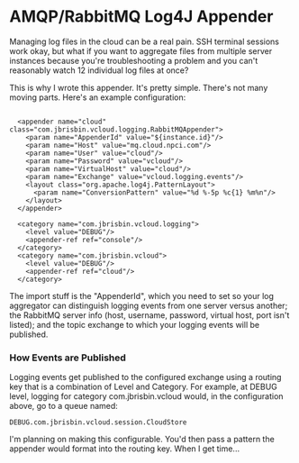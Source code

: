 # AMQP/RabbitMQ Log4J Appender #

Managing log files in the cloud can be a real pain. SSH terminal sessions work okay,
but what if you want to aggregate files from multiple server instances because you're
troubleshooting a problem and you can't reasonably watch 12 individual log files at once?

This is why I wrote this appender. It's pretty simple. There's not many moving parts.
Here's an example configuration:

<pre><code>
  &lt;appender name="cloud" class="com.jbrisbin.vcloud.logging.RabbitMQAppender"&gt;
    &lt;param name="AppenderId" value="${instance.id}"/&gt;
    &lt;param name="Host" value="mq.cloud.npci.com"/&gt;
    &lt;param name="User" value="cloud"/&gt;
    &lt;param name="Password" value="vcloud"/&gt;
    &lt;param name="VirtualHost" value="cloud"/&gt;
    &lt;param name="Exchange" value="vcloud.logging.events"/&gt;
    &lt;layout class="org.apache.log4j.PatternLayout"&gt;
      &lt;param name="ConversionPattern" value="%d %-5p %c{1} %m%n"/&gt;
    &lt;/layout&gt;
  &lt;/appender&gt;

  &lt;category name="com.jbrisbin.vcloud.logging"&gt;
    &lt;level value="DEBUG"/&gt;
    &lt;appender-ref ref="console"/&gt;
  &lt;/category&gt;
  &lt;category name="com.jbrisbin.vcloud"&gt;
    &lt;level value="DEBUG"/&gt;
    &lt;appender-ref ref="cloud"/&gt;
  &lt;/category&gt;
</code></pre>

The import stuff is the "AppenderId", which you need to set so your log aggregator can
distinguish logging events from one server versus another; the RabbitMQ server info
(host, username, password, virtual host, port isn't listed); and the topic exchange to
which your logging events will be published.

### How Events are Published ###

Logging events get published to the configured exchange using a routing key that is a
combination of Level and Category. For example, at DEBUG level, logging for category
com.jbrisbin.vcloud would, in the configuration above, go to a queue named:

<pre><code>DEBUG.com.jbrisbin.vcloud.session.CloudStore</code></pre>

I'm planning on making this configurable. You'd then pass a pattern the appender would
format into the routing key. When I get time...